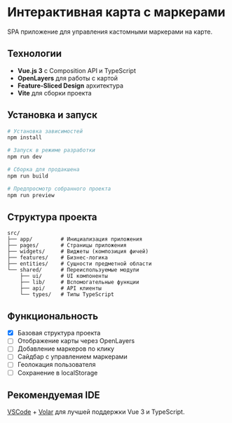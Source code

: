 # Интерактивная карта с маркерами

SPA приложение для управления кастомными маркерами на карте.

## Технологии

- **Vue.js 3** с Composition API и TypeScript
- **OpenLayers** для работы с картой
- **Feature-Sliced Design** архитектура
- **Vite** для сборки проекта

## Установка и запуск

```bash
# Установка зависимостей
npm install

# Запуск в режиме разработки
npm run dev

# Сборка для продакшена
npm run build

# Предпросмотр собранного проекта
npm run preview
```

## Структура проекта

```
src/
├── app/         # Инициализация приложения
├── pages/       # Страницы приложения
├── widgets/     # Виджеты (композиция фичей)
├── features/    # Бизнес-логика
├── entities/    # Сущности предметной области
└── shared/      # Переиспользуемые модули
    ├── ui/      # UI компоненты
    ├── lib/     # Вспомогательные функции
    ├── api/     # API клиенты
    └── types/   # Типы TypeScript
```

## Функциональность

- [x] Базовая структура проекта
- [ ] Отображение карты через OpenLayers
- [ ] Добавление маркеров по клику
- [ ] Сайдбар с управлением маркерами
- [ ] Геолокация пользователя
- [ ] Сохранение в localStorage

## Рекомендуемая IDE

[VSCode](https://code.visualstudio.com/) + [Volar](https://marketplace.visualstudio.com/items?itemName=Vue.volar) для лучшей поддержки Vue 3 и TypeScript.
